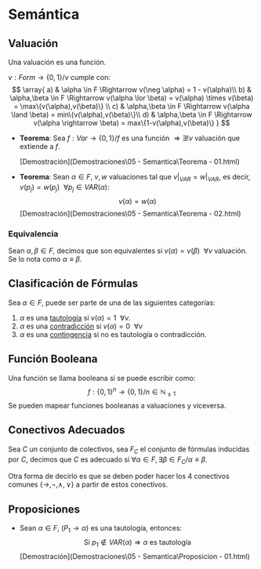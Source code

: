 # Semántica

## Valuación

Una valuación es una función.

$v:Form \rightarrow \{0,1\}/v$ cumple con:
$$
\array{
a)	&	\alpha \in F \Rightarrow v(\neg \alpha) = 1 - v(\alpha)\\
b)	&	\alpha,\beta \in F \Rightarrow v(\alpha \lor \beta) = v(\alpha) \times v(\beta) = \max\{v(\alpha),v(\beta)\} \\
c)	&	\alpha,\beta \in F \Rightarrow v(\alpha \land \beta) = min\{v(\alpha),v(\beta)\}\\
d)	&	\alpha,\beta \in F \Rightarrow v(\alpha \rightarrow \beta) = max\{1-v(\alpha),v(\beta)\}
}
$$

- **Teorema**: Sea $f:Var \rightarrow \{0,1\}/ f$ es una función $\Rightarrow \exists !v$ valuación que extiende a $f$.

   [Demostración](Demostraciones\05 - Semantica\Teorema - 01.html) 

- **Teorema**: Sean $\alpha\in F$, $v,w$ valuaciones tal que $\left.v\right|_{VAR} = \left.w\right|_{VAR}$, es decir, $v(p_j)=w(p_j)~~ \forall p_j \in VAR(\alpha)$:
  $$
  v(\alpha) = w(\alpha)
  $$
   [Demostración](Demostraciones\05 - Semantica\Teorema - 02.html) 

### Equivalencia

Sean $\alpha,\beta \in F$, decimos que son equivalentes si $v(\alpha)=v(\beta) ~~ \forall v$ valuación. Se lo nota como $\alpha \equiv \beta$.

## Clasificación de Fórmulas

Sea $\alpha \in F$, puede ser parte de una de las siguientes categorías:

1. $\alpha$ es una <u>tautología</u> si $v(\alpha) = 1 ~~\forall v$.
2. $\alpha$ es una <u>contradicción</u> si $v(\alpha) = 0 ~~\forall v$
3. $\alpha$ es una <u>contingencia</u> si no es tautología o contradicción.

## Función Booleana

Una función se llama booleana si se puede escribir como:
$$
f:\{0,1\}^n\rightarrow\{0,1\}/n\in \mathbb{N}_{\ge1}
$$
Se pueden mapear funciones booleanas a valuaciones y viceversa.

## Conectivos Adecuados

Sea $C$ un conjunto de colectivos, sea $F_C$ el conjunto de fórmulas inducidas por $C$, decimos que $C$ es adecuado si $\forall \alpha \in F, \exists \beta \in F_C / \alpha \equiv \beta$.

Otra forma de decirlo es que se deben poder hacer los 4 conectivos comunes $\{\rightarrow,\neg,\land,\lor\}$ a partir de estos conectivos.

## Proposiciones

- Sean $\alpha \in F$,  $(P_1\rightarrow \alpha)$ es una tautología, entonces:
  $$
  \text{Si } p_1 \not \in VAR(\alpha) \Rightarrow \alpha \text{ es tautología}
  $$
   [Demostración](Demostraciones\05 - Semantica\Proposicion - 01.html) 

